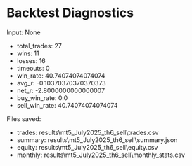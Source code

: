 # Backtest Diagnostics

Input: None

- total_trades: 27
- wins: 11
- losses: 16
- timeouts: 0
- win_rate: 40.74074074074074
- avg_r: -0.10370370370370373
- net_r: -2.8000000000000007
- buy_win_rate: 0.0
- sell_win_rate: 40.74074074074074

Files saved:
- trades: results\mt5_July2025_th6_sell\trades.csv
- summary: results\mt5_July2025_th6_sell\summary.json
- equity: results\mt5_July2025_th6_sell\equity.csv
- monthly: results\mt5_July2025_th6_sell\monthly_stats.csv
